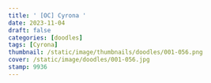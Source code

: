 ```yaml
---
title: ' [OC] Cyrona '
date: 2023-11-04
draft: false
categories: [doodles]
tags: [Cyrona]
thumbnail: /static/image/thumbnails/doodles/001-056.png
cover: /static/image/doodles/001-056.jpg
stamp: 9936
---
```

